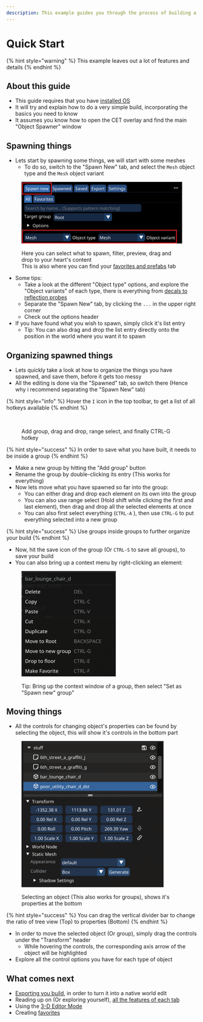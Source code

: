 ```yaml
---
description: This example guides you through the process of building a small place
---
```


# Quick Start

{% hint style="warning" %}
This example leaves out a lot of features and details
{% endhint %}

## About this guide

* This guide requires that you have [installed OS](installation.md)
* It will try and explain how to do a very simple build, incorporating the basics you need to know
* It assumes you know how to open the CET overlay and find the main "Object Spawner" window

## Spawning things

* Lets start by spawning some things, we will start with some meshes
  * To do so, switch to the "Spawn New" tab, and select the `Mesh` object type and the `Mesh` object variant

<figure><img src="../../../.gitbook/assets/OSQuickStartSpawnNew" alt="" width="563"><figcaption><p>Here you can select what to spawn, filter, preview, drag and drop to your heart's content<br>This is also where you can find your <a href="ui-tabs-explained/tab-favorites-and-prefabs.md">favorites and prefabs</a> tab</p></figcaption></figure>

* Some tips:
  * Take a look at the different "Object type" options, and explore the "Object variants" of each type, there is everything from [decals to reflection probes](supported-nodes.md)
  * Separate the "Spawn New" tab, by clicking the `...` in the upper right corner
  * Check out the options header
* If you have found what you wish to spawn, simply click it's list entry
  * Tip: You can also drag and drop the list entry directly onto the position in the world where you want it to spawn

## Organizing spawned things

* Lets quickly take a look at how to organize the things you have spawned, and save them, before it gets too messy
* All the editing is done via the "Spawned" tab, so switch there (Hence why i recommend separating the "Spawn New" tab)

{% hint style="info" %}
Hover the `I` icon in the top toolbar, to get a list of all hotkeys available
{% endhint %}

<figure><img src="../../../.gitbook/assets/orga.gif" alt="" width="375"><figcaption><p>Add group, drag and drop, range select, and finally CTRL-G hotkey</p></figcaption></figure>

{% hint style="success" %}
In order to save what you have built, it needs to be inside a group
{% endhint %}

* Make a new group by hitting the "Add group" button
* Rename the group by double-clicking its entry (This works for everything)
* Now lets move what you have spawned so far into the group:
  * You can either drag and drop each element on its own into the group
  * You can also use range select (Hold shift while clicking the first and last element), then drag and drop all the selected elements at once
  * You can also first select everything (`CTRL-A` ), then use `CTRL-G` to put everything selected into a new group

{% hint style="success" %}
Use groups inside groups to further organize your build
{% endhint %}

* Now, hit the save icon of the group (Or `CTRL-S` to save all groups), to save your build
* You can also bring up a context menu by right-clicking an element:

<figure><img src="../../../.gitbook/assets/OSContextMenu" alt="" width="249"><figcaption><p>Tip: Bring up the context window of a group, then select "Set as "Spawn new" group"</p></figcaption></figure>

## Moving things

* All the controls for changing object's properties can be found by selecting the object, this will show it's controls in the bottom part

<figure><img src="../../../.gitbook/assets/OSPropertiesWindow" alt="" width="375"><figcaption><p>Selecting an object (This also works for groups), shows it's properties at the bottom</p></figcaption></figure>

{% hint style="success" %}
You can drag the vertical divider bar to change the ratio of tree view (Top) to properties (Bottom)
{% endhint %}

* In order to move the selected object (Or group), simply drag the controls under the "Transform" header
  * While hovering the controls, the corresponding axis arrow of the object will be highlighted
* Explore all the control options you have for each type of object

## What comes next

* [Exporting you build](exporting-from-object-spawner.md#exporting), in order to turn it into a native world edit
* Reading up on (Or exploring yourself), [all the features of each tab](ui-tabs-explained/)
* Using the [3-D Editor Mode](3-d-editor-mode.md)
* Creating [favorites](ui-tabs-explained/tab-favorites-and-prefabs.md)
